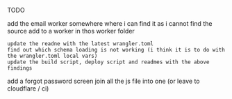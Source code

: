 TODO

add the email worker somewhere where i can find it as i cannot find the source add to a worker in thos worker folder

    update the readne with the latest wrangler.toml
    find out which schema loading is not working (i think it is to do with the wrangler.toml local vars)
    update the build script, deploy script and readmes with the above findings

add a forgot password screen
join all the js file into one (or leave to cloudflare / ci)
